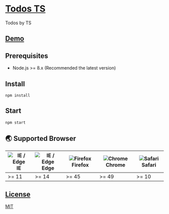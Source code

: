 # [Todos TS](https://github.com/play-js/todos-ts)
Todos by TS

## [Demo](https://play-js.github.io/project/)

<!-- ![demo.png](demo.png) -->

## Prerequisites
- Node.js >= 8.x (Recommended the latest version)

## Install
```
npm install
```

## Start
```
npm start
```

## 🌏 Supported Browser
| <img src="https://user-images.githubusercontent.com/1215767/34348590-250b3ca2-ea4f-11e7-9efb-da953359321f.png" alt="IE / Edge" /> IE | <img src="https://user-images.githubusercontent.com/1215767/34348380-93e77ae8-ea4d-11e7-8696-9a989ddbbbf5.png" alt="IE / Edge" /> Edge | <img src="https://user-images.githubusercontent.com/1215767/34348383-9e7ed492-ea4d-11e7-910c-03b39d52f496.png" alt="Firefox" /> Firefox | <img src="https://user-images.githubusercontent.com/1215767/34348387-a2e64588-ea4d-11e7-8267-a43365103afe.png" alt="Chrome" /> Chrome | <img src="https://user-images.githubusercontent.com/1215767/34348394-a981f892-ea4d-11e7-9156-d128d58386b9.png" alt="Safari" /> Safari |
|----|-------|---------|--------|--------|
| >= 11 | >= 14 | >= 45 | >= 49 | >= 10 |


## [License](https://github.com/play-js/todos-ts/blob/master/LICENSE)
[MIT](https://github.com/play-js/todos-ts/blob/master/LICENSE)